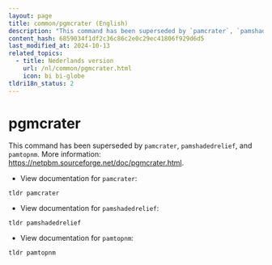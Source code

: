 ```yaml
---
layout: page
title: common/pgmcrater (English)
description: "This command has been superseded by `pamcrater`, `pamshadedrelief`, and `pamtopnm`."
content_hash: 6859034f1df2c36c86c2e0c29ec41806f929d6d5
last_modified_at: 2024-10-13
related_topics:
  - title: Nederlands version
    url: /nl/common/pgmcrater.html
    icon: bi bi-globe
tldri18n_status: 2
---
```

# pgmcrater

This command has been superseded by `pamcrater`, `pamshadedrelief`, and `pamtopnm`.
More information: <https://netpbm.sourceforge.net/doc/pgmcrater.html>.

- View documentation for `pamcrater`:

`tldr pamcrater`

- View documentation for `pamshadedrelief`:

`tldr pamshadedrelief`

- View documentation for `pamtopnm`:

`tldr pamtopnm`

